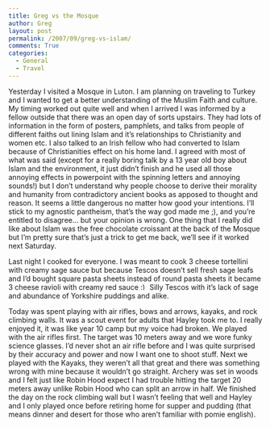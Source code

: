 ```yaml
---
title: Greg vs the Mosque
author: Greg
layout: post
permalink: /2007/09/greg-vs-islam/
comments: True
categories:
  - General
  - Travel
---
```

Yesterday I visited a Mosque in Luton. I am planning on traveling to Turkey and I wanted to get a better understanding of the Muslim Faith and culture. My timing worked out quite well and when I arrived I was informed by a fellow outside that there was an open day of sorts upstairs. They had lots of information in the form of posters, pamphlets, and talks from people of different faiths out lining Islam and it&#8217;s relationships to Christianity and women etc. I also talked to an Irish fellow who had converted to Islam because of Christianities effect on his home land. I agreed with most of what was said (except for a really boring talk by a 13 year old boy about Islam and the environment, it just didn&#8217;t finish and he used all those annoying effects in powerpoint with the spinning letters and annoying sounds!) but I don&#8217;t understand why people choose to derive their morality and humanity from contradictory ancient books as apposed to thought and reason. It seems a little dangerous no matter how good your intentions. I&#8217;ll stick to my agnostic pantheism, that&#8217;s the way god made me ;), and you&#8217;re entitled to disagree&#8230; but your opinion is wrong. One thing that I really did like about Islam was the free chocolate croissant at the back of the Mosque but I&#8217;m pretty sure that&#8217;s just a trick to get me back, we&#8217;ll see if it worked next Saturday.

Last night I cooked for everyone. I was meant to cook 3 cheese tortellini with creamy sage sauce but because Tescos doesn&#8217;t sell fresh sage leafs and I&#8217;d bought square pasta sheets instead of round pasta sheets it became 3 cheese ravioli with creamy red sauce <img src="http://gregology.net/wp-includes/images/smilies/simple-smile.png" alt=":)" class="wp-smiley" style="height: 1em; max-height: 1em;" /> Silly Tescos with it&#8217;s lack of sage and abundance of Yorkshire puddings and alike.

Today was spent playing with air rifles, bows and arrows, kayaks, and rock climbing walls. It was a scout event for adults that Hayley took me to. I really enjoyed it, it was like year 10 camp but my voice had broken. We played with the air rifles first. The target was 10 meters away and we wore funky science glasses. I&#8217;d never shot an air rifle before and I was quite surprised by their accuracy and power and now I want one to shoot stuff. Next we played with the Kayaks, they weren&#8217;t all that great and there was something wrong with mine because it wouldn&#8217;t go straight. Archery was set in woods and I felt just like Robin Hood expect I had trouble hitting the target 20 meters away unlike Robin Hood who can split an arrow in half. We finished the day on the rock climbing wall but I wasn&#8217;t feeling that well and Hayley and I only played once before retiring home for supper and pudding (that means dinner and desert for those who aren&#8217;t familiar with pomie english).
